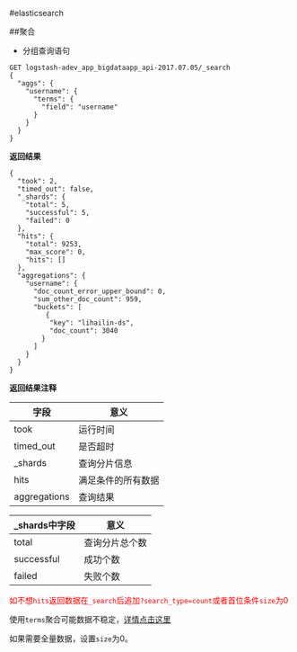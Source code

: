 #elasticsearch

##聚合

-  分组查询语句
<pre><code>GET logstash-adev_app_bigdataapp_api-2017.07.05/_search
{
  "aggs": {
    "username": {
      "terms": {
        "field": "username"
      }
    }
  }
}</code></pre>

**返回结果**
<pre><code>{
  "took": 2,
  "timed_out": false,
  "_shards": {
    "total": 5,
    "successful": 5,
    "failed": 0
  },
  "hits": {
    "total": 9253,
    "max_score": 0,
    "hits": []
  },
  "aggregations": {
    "username": {
      "doc_count_error_upper_bound": 0,
      "sum_other_doc_count": 959,
      "buckets": [
      	 {
          "key": "lihailin-ds",
          "doc_count": 3040
        }
      ]
    }
  }
}</code></pre>

**返回结果注释**  
  
 字段 | 意义 
 --- | --- 
took | 运行时间 
timed_out | 是否超时
_shards | 查询分片信息
hits | 满足条件的所有数据
aggregations | 查询结果  

_shards中字段 | 意义
--- | ---
total | 查询分片总个数
successful | 成功个数
failed | 失败个数
  
<span style="color:red">如不想`hits`返回数据在`_search`后追加`?search_type=count`或者首位条件`size`为0</span>  
  
使用`terms`聚合可能数据不稳定，[详情点击这里](http://www.cnblogs.com/xing901022/p/4947436.html)
  
如果需要全量数据，设置`size`为0。
